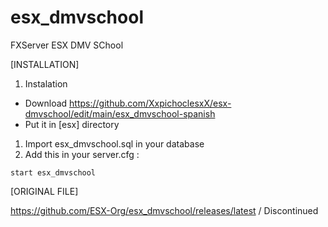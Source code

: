 # esx_dmvschool
FXServer ESX DMV SChool

[INSTALLATION]

1) Instalation

- Download https://github.com/XxpichoclesxX/esx-dmvschool/edit/main/esx_dmvschool-spanish
- Put it in [esx] directory


1) Import esx_dmvschool.sql in your database
2) Add this in your server.cfg :

```
start esx_dmvschool
```


[ORIGINAL FILE]

https://github.com/ESX-Org/esx_dmvschool/releases/latest / Discontinued
